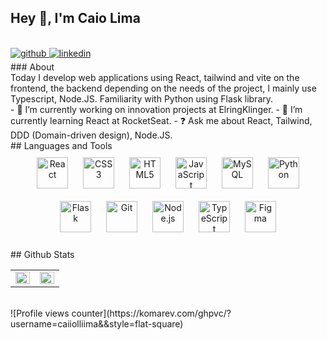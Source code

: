## Hey 👋, I'm Caio Lima
</br>
<a href="https://github.com/caiiolliima" target="_blank">
    <img src=https://img.shields.io/badge/github-%2324292e.svg?&style=for-the-badge&logo=github&logoColor=white
        alt=github style="margin-bottom: 5px;" />
</a>
</a>
<a href="https://www.linkedin.com/in/caio-alves-lima/" target="_blank">
    <img src=https://img.shields.io/badge/linkedin-%231E77B5.svg?&style=for-the-badge&logo=linkedin&logoColor=white
        alt=linkedin style="margin-bottom: 5px;" />
</a>
</br>
### About
</br>
Today I develop web applications using React, tailwind and vite on the frontend, the backend depending on the
needs of the project, I mainly use Typescript, Node.JS. Familiarity with Python using Flask library.
</br>
- 🔭 I’m currently working on innovation projects at ElringKlinger.
- 🌱 I’m currently learning React at RocketSeat.
- ❓ Ask me about React, Tailwind, DDD (Domain-driven design), Node.JS.
</br>
## Languages and Tools
</br>
<div align="center">
    <img style="margin: 10px" src="https://profilinator.rishav.dev/skills-assets/react-original-wordmark.svg"
        alt="React" height="50" />
    <img style="margin: 10px" src="https://profilinator.rishav.dev/skills-assets/css3-original-wordmark.svg" alt="CSS3"
        height="50" />
    <img style="margin: 10px" src="https://profilinator.rishav.dev/skills-assets/html5-original-wordmark.svg"
        alt="HTML5" height="50" />
    <img style="margin: 10px" src="https://profilinator.rishav.dev/skills-assets/javascript-original.svg"
        alt="JavaScript" height="50" />
    <img style="margin: 10px" src="https://profilinator.rishav.dev/skills-assets/mysql-original-wordmark.svg"
        alt="MySQL" height="50" />
    <img style="margin: 10px" src="https://profilinator.rishav.dev/skills-assets/python-original.svg" alt="Python"
        height="50" />
    <img style="margin: 10px" src="https://profilinator.rishav.dev/skills-assets/flask.png" alt="Flask" height="50" />
    <img style="margin: 10px" src="https://profilinator.rishav.dev/skills-assets/git-scm-icon.svg" alt="Git"
        height="50" />
    <img style="margin: 10px" src="https://profilinator.rishav.dev/skills-assets/nodejs-original-wordmark.svg"
        alt="Node.js" height="50" />
    <img style="margin: 10px" src="https://profilinator.rishav.dev/skills-assets/typescript-original.svg"
        alt="TypeScript" height="50" />
    <img style="margin: 10px" src="https://profilinator.rishav.dev/skills-assets/figma-icon.svg" alt="Figma"
        height="50" />
</div>
</br>
## Github Stats
</br>
<table>
    <tr>
        <td valign="top" width="50%">
            <img src="https://github-readme-stats.vercel.app/api?username=caiiolliima&show_icons=true&count_private=true&hide_border=true" align="left" style="width: 100%" />
        </td>
        <td valign="top" width="50%">
            <img src="https://github-readme-stats.vercel.app/api/top-langs/?username=caiiolliima&hide_border=true&layout=compact" align="left" style="width: 100%" />
        </td>
    </tr>
</table>  
</br>
![Profile views counter](https://komarev.com/ghpvc/?username=caiiolliima&&style=flat-square)  
